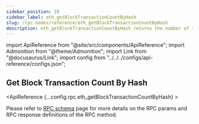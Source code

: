```yaml
---
sidebar_position: 10
sidebar_label: eth_getBlockTransactionCountByHash
slug: /rpc-nodes/reference/eth_getBlockTransactionCountByHash
description: eth_getBlockTransactionCountByHash returns the number of transactions for a block matching the given block hash. Useful for analyzing transaction activity.
---
```


import ApiReference from "@site/src/components/ApiReference";
import Admonition from "@theme/Admonition";
import Link from "@docusaurus/Link";
import config from "../../../configs/api-reference/configs.json";

<head>
    <title>eth_getBlockTransactionCountByHash RPC Method - Moralis Documentation</title>
</head>

## Get Block Transaction Count By Hash

<ApiReference {...config.rpc.eth_getBlockTransactionCountByHash} >
<Admonition type="info" title="Note">

<p>
Please refer to <a href="/rpc-nodes/reference/evm-rpc-schema">RPC schema</a> page for more details on the RPC params and RPC response definitions of the RPC method. 
</p>
</Admonition>
</ApiReference>
